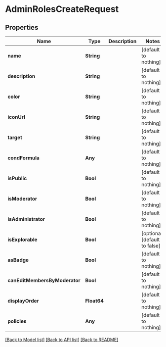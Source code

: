 # AdminRolesCreateRequest


## Properties
Name | Type | Description | Notes
------------ | ------------- | ------------- | -------------
**name** | **String** |  | [default to nothing]
**description** | **String** |  | [default to nothing]
**color** | **String** |  | [default to nothing]
**iconUrl** | **String** |  | [default to nothing]
**target** | **String** |  | [default to nothing]
**condFormula** | **Any** |  | [default to nothing]
**isPublic** | **Bool** |  | [default to nothing]
**isModerator** | **Bool** |  | [default to nothing]
**isAdministrator** | **Bool** |  | [default to nothing]
**isExplorable** | **Bool** |  | [optional] [default to false]
**asBadge** | **Bool** |  | [default to nothing]
**canEditMembersByModerator** | **Bool** |  | [default to nothing]
**displayOrder** | **Float64** |  | [default to nothing]
**policies** | **Any** |  | [default to nothing]


[[Back to Model list]](../README.md#models) [[Back to API list]](../README.md#api-endpoints) [[Back to README]](../README.md)


